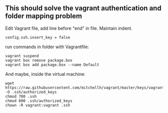 ## This should solve the vagrant authentication and folder mapping problem

Edit Vagrant file, add line before "end" in file. Maintain indent.

``` 
config.ssh.insert_key = false
``` 

run commands in folder with Vagrantfile:
``` 
vagrant suspend
vagrant box remove package.box
vagrant box add package.box --name Default
``` 


And maybe, inside the virtual machine:

``` 
wget https://raw.githubusercontent.com/mitchellh/vagrant/master/keys/vagrant.pub -O .ssh/authorized_keys
chmod 700 .ssh
chmod 600 .ssh/authorized_keys
chown -R vagrant:vagrant .ssh
``` 

